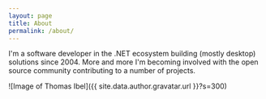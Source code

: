 ```yaml
---
layout: page
title: About
permalink: /about/
---
```


I'm a software developer in the .NET ecosystem building (mostly desktop) solutions since 2004. 
More and more I'm becoming involved with the open source community contributing to a number of projects.

![Image of Thomas Ibel]({{ site.data.author.gravatar.url }}?s=300)
